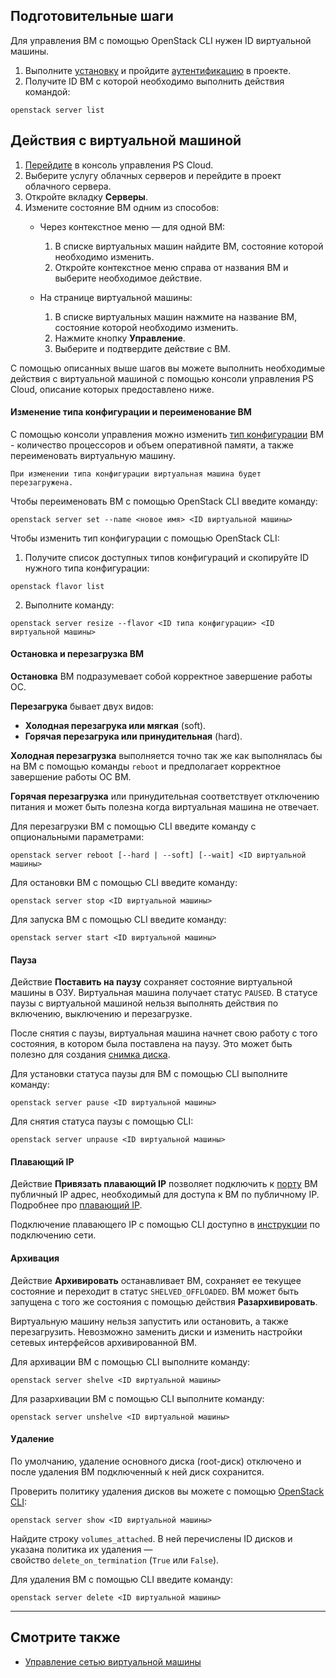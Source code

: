 
## Подготовительные шаги

Для управления ВМ с помощью OpenStack CLI нужен ID виртуальной машины.

1. Выполните [установку]() и пройдите [аутентификацию]() в проекте.
2. Получите ID ВМ с которой необходимо выполнить действия командой:

```shell
openstack server list
```

## Действия с виртуальной машиной

1. [Перейдите](https://console.ps.kz/cloud/) в консоль управления PS Cloud.
2. Выберите услугу облачных серверов и перейдите в проект облачного сервера.
3. Откройте вкладку **Cерверы**.
4. Измените состояние ВМ одним из способов:
	- Через контекстное меню — для одной ВМ:
		1. В списке виртуальных машин найдите ВМ, состояние которой необходимо изменить.
		2. Откройте контекстное меню справа от названия ВМ и выберите необходимое действие.

	- На странице виртуальной машины:
		1. В списке виртуальных машин нажмите на название ВМ, состояние которой необходимо изменить.
		2. Нажмите кнопку **Управление**.
		3. Выберите и подтвердите действие с ВМ.


С помощью описанных выше шагов вы можете выполнить необходимые действия с виртуальной машиной c помощью консоли управления PS Cloud, описание которых предоставлено ниже.

#### Изменение типа конфигурации и переименование ВМ

С помощью консоли управления можно изменить [тип конфигурации]() ВМ - количество процессоров и объем оперативной памяти, а также переименовать виртуальную машину. 

`При изменении типа конфигурации виртуальная машина будет перезагружена.`

Чтобы переименовать ВМ с помощью OpenStack CLI введите команду:

```
openstack server set --name <новое имя> <ID виртуальной машины>
```

Чтобы изменить тип конфигурации с помощью OpenStack CLI:

1. Получите список доступных типов конфигураций и скопируйте ID нужного типа конфигурации:

```
openstack flavor list
```

2. Выполните команду:

```
openstack server resize --flavor <ID типа конфигурации> <ID виртуальной машины>
```

#### Остановка и перезагрузка ВМ

**Остановка** ВМ подразумевает собой корректное завершение работы ОС. 

**Перезагрука** бывает двух видов:
 - **Холодная перезагрука или мягкая** (soft).
 - **Горячая перезагрука или принудительная** (hard).

**Холодная перезагрузка** выполняется точно так же как выполнялась бы на ВМ с помощью команды `reboot` и предполагает корректное завершение работы ОС ВМ.

**Горячая перезагрузка** или принудительная соответствует отключению питания и может быть полезна когда виртуальная машина не отвечает. 

Для перезагрузки ВМ с помощью CLI введите команду с опциональными параметрами:

```
openstack server reboot [--hard | --soft] [--wait] <ID виртуальной машины>
```

Для остановки ВМ с помощью CLI введите команду:

```
openstack server stop <ID виртуальной машины>
```

Для запуска ВМ с помощью CLI введите команду:

```
openstack server start <ID виртуальной машины>
```

#### Пауза

Действие **Поставить на паузу** сохраняет состояние виртуальной машины в ОЗУ. Виртуальная машина получает статус `PAUSED`. В статусе паузы с виртуальной машиной нельзя выполнять действия по включению, выключению и перезагрузке. 

После снятия с паузы, виртуальная машина начнет свою работу с того состояния, в котором была поставлена на паузу. Это может быть полезно для создания [снимка диска]().

Для установки статуса паузы для ВМ с помощью CLI выполните команду:

```
openstack server pause <ID виртуальной машины>
```

Для снятия статуса паузы с помощью CLI:

```
openstack server unpause <ID виртуальной машины>
```

#### Плавающий IP

Действие **Привязать плавающий IP** позволяет подключить к [порту]() ВМ публичный IP адрес, необходимый для доступа к ВМ по публичному IP. Подробнее про [плавающий IP]().

Подключение плавающего IP с помощью CLI доступно в [инструкции]() по подключению сети.
#### Архивация

Действие **Архивировать** останавливает ВМ, сохраняет ее текущее состояние и переходит в статус `SHELVED_OFFLOADED`. ВМ может быть запущена с того же состояния с помощью действия **Разархивировать**. 

Виртуальную машину нельзя запустить или остановить, а также перезагрузить. Невозможно заменить диски и изменить настройки сетевых интерфейсов архивированной ВМ.

Для архивации ВМ с помощью CLI выполните команду:

```
openstack server shelve <ID виртуальной машины>
```

Для разархивации ВМ с помощью CLI выполните команду:

```
openstack server unshelve <ID виртуальной машины>
```

#### Удаление

По умолчанию, удаление основного диска (root-диск) отключено и после удаления ВМ подключенный к ней диск сохранится. 

Проверить политику удаления дисков вы можете с помощью [OpenStack CLI]():
```
openstack server show <ID виртуальной машины>
```
Найдите строку `volumes_attached`. В ней перечислены ID дисков и указана политика их удаления — свойство `delete_on_termination` (`True` или `False`).

Для удаления ВМ с помощью CLI введите команду:

```
openstack server delete <ID виртуальной машины>
```

---
## Смотрите также

- [Управление сетью виртуальной машины]()
